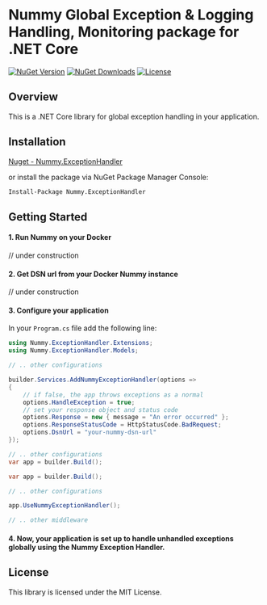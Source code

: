 # Nummy Global Exception & Logging Handling, Monitoring package for .NET Core

[![NuGet Version](https://img.shields.io/nuget/v/Nummy.ExceptionHandler.svg)](https://www.nuget.org/packages/Nummy.ExceptionHandler/)
[![NuGet Downloads](https://img.shields.io/nuget/dt/Nummy.ExceptionHandler.svg)](https://www.nuget.org/packages/Nummy.ExceptionHandler/)
[![License](https://img.shields.io/badge/license-MIT-blue.svg)](LICENSE)

## Overview

This is a .NET Core library for global exception handling in your application.

## Installation

[Nuget - Nummy.ExceptionHandler](https://www.nuget.org/packages/Nummy.ExceptionHandler)

or install the package via NuGet Package Manager Console:

```bash
Install-Package Nummy.ExceptionHandler
```

## Getting Started

#### 1. Run Nummy on your Docker

// under construction

#### 2. Get DSN url from your Docker Nummy instance

// under construction

#### 3. Configure your application

In your `Program.cs` file add the following line:

```csharp
using Nummy.ExceptionHandler.Extensions;
using Nummy.ExceptionHandler.Models;
```

```csharp
// .. other configurations

builder.Services.AddNummyExceptionHandler(options =>
{
    // if false, the app throws exceptions as a normal
    options.HandleException = true;  
    // set your response object and status code
    options.Response = new { message = "An error occurred" };
    options.ResponseStatusCode = HttpStatusCode.BadRequest;
    options.DsnUrl = "your-nummy-dsn-url"
});

// .. other configurations
var app = builder.Build();
```

```csharp
var app = builder.Build();

// .. other configurations

app.UseNummyExceptionHandler();

// .. other middleware
```

#### 4. Now, your application is set up to handle unhandled exceptions globally using the Nummy Exception Handler.

## License

This library is licensed under the MIT License.
